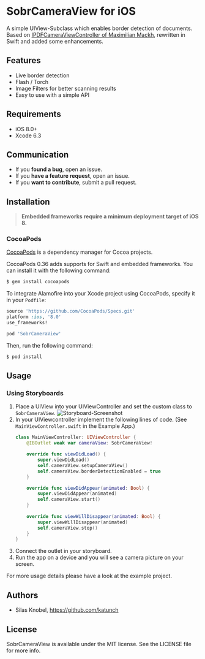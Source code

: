 SobrCameraView for iOS
======================
A simple UIView-Subclass which enables border detection of documents. Based on [IPDFCameraViewController of Maximilian Mackh](https://github.com/mmackh/IPDFCameraViewController), rewritten in Swift and added some enhancements.

## Features
- Live border detection
- Flash / Torch
- Image Filters for better scanning results
- Easy to use with a simple API

## Requirements
- iOS 8.0+
- Xcode 6.3

## Communication
- If you **found a bug**, open an issue.
- If you **have a feature request**, open an issue.
- If you **want to contribute**, submit a pull request.

## Installation

> **Embedded frameworks require a minimum deployment target of iOS 8.**

### CocoaPods

[CocoaPods](http://cocoapods.org) is a dependency manager for Cocoa projects.

CocoaPods 0.36 adds supports for Swift and embedded frameworks. You can install it with the following command:

```bash
$ gem install cocoapods
```

To integrate Alamofire into your Xcode project using CocoaPods, specify it in your `Podfile`:

```ruby
source 'https://github.com/CocoaPods/Specs.git'
platform :ios, '8.0'
use_frameworks!

pod 'SobrCameraView'
```

Then, run the following command:

```bash
$ pod install
```

## Usage
### Using Storyboards
1. Place a UIView into your UIViewController and set the custom class to `SobrCameraView`.
![Storyboard-Screenshot](https://raw.githubusercontent.com/softwarebrauerei/SobrCameraView-ios/master/assets/storyboard-custom-class.jpg)
2. In your UIViewcontroller implement the following lines of code. (See `MainViewController.swift` in the Example App.)
	```Swift
	class MainViewController: UIViewController {
		@IBOutlet weak var cameraView: SobrCameraView!

		override func viewDidLoad() {
		    super.viewDidLoad()
		    self.cameraView.setupCameraView()
		    self.cameraView.borderDetectionEnabled = true
		}

		override func viewDidAppear(animated: Bool) {
	        super.viewDidAppear(animated)
	        self.cameraView.start()
	    }
	    
	    override func viewWillDisappear(animated: Bool) {
	        super.viewWillDisappear(animated)
	        self.cameraView.stop()
	    }
	}
	```
3. Connect the outlet in your storyboard.  
4. Run the app on a device and you will see a camera picture on your screen.

For more usage details please have a look at the example project.



## Authors
- Silas Knobel, https://github.com/katunch

## License

SobrCameraView is available under the MIT license. See the LICENSE file for more info.